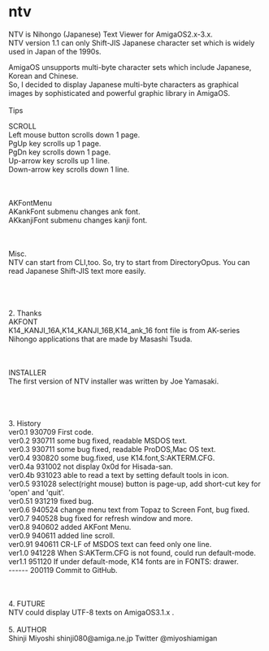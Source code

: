 # ntv
NTV is Nihongo (Japanese) Text Viewer for AmigaOS2.x-3.x.<br>
NTV version 1.1 can only Shift-JIS Japanese character set which is widely used in Japan of the 1990s.<br>

AmigaOS unsupports multi-byte character sets which include Japanese, Korean and Chinese.<br>
So, I decided to display Japanese multi-byte characters as graphical images by sophisticated and powerful graphic library in AmigaOS.<br>
<br>
Tips<br>
<table>
SCROLL<br>
    Left mouse button scrolls down 1 page.<br>
    PgUp       key scrolls up   1 page.<br>
    PgDn       key scrolls down 1 page.<br>
    Up-arrow   key scrolls up   1 line.<br>
    Down-arrow key scrolls down 1 line.<br>
</table>
<br>
<table>
AKFontMenu<br>
    AKankFont submenu changes ank font.<br>
    AKkanjiFont submenu changes kanji font.<br>
</table>
<br>
<table>
Misc.<br>
    NTV can start from CLI,too. So, try to start from DirectoryOpus. You can read Japanese Shift-JIS text more easily.<br>
</table>
<br>
<br>
2. Thanks<br>
<table>
AKFONT<br>
    K14_KANJI_16A,K14_KANJI_16B,K14_ank_16 font file is from AK-series Nihongo applications that are made by Masashi Tsuda.<br>
</tabel>
<br>
<table>
INSTALLER<br>
    The first version of NTV installer was written by Joe Yamasaki.<br>
</table>
<br>
<br>
3. History<br>
<table>
   ver0.1   930709 First code.<br>
   ver0.2   930711 some bug fixed, readable MSDOS text.<br>
   ver0.3   930711 some bug fixed, readable ProDOS,Mac OS text.<br>
   ver0.4   930820 some bug.fixed, use K14.font,S:AKTERM.CFG.<br>    
   ver0.4a  931002 not display 0x0d for Hisada-san.<br>
   ver0.4b  931023 able to read a text by setting default tools in icon.<br>
   ver0.5   931028 select(right mouse) button is page-up, add short-cut key for 'open' and 'quit'.<br> 
   ver0.51  931219 fixed bug.<br>
   ver0.6   940524 change menu text from Topaz to Screen Font, bug fixed.<br> 
   ver0.7   940528 bug fixed for refresh window and more.<br>
   ver0.8   940602 added AKFont Menu.<br>
   ver0.9   940611 added line scroll.<br>
   ver0.91  940611 CR-LF of MSDOS text can feed only one line.<br>
   ver1.0   941228 When S:AKTerm.CFG is not found, could run default-mode.<br>
   ver1.1   951120 If under default-mode, K14 fonts are in FONTS: drawer.<br>
   ------   200119 Commit to GitHub.<br>
</table>
<br>
4. FUTURE<br>
    NTV could display UTF-8 texts on AmigaOS3.1.x .<br>
<br>
5. AUTHOR<br>
    Shinji Miyoshi  shinji080@amiga.ne.jp  Twitter @miyoshiamigan<br>
<br>
